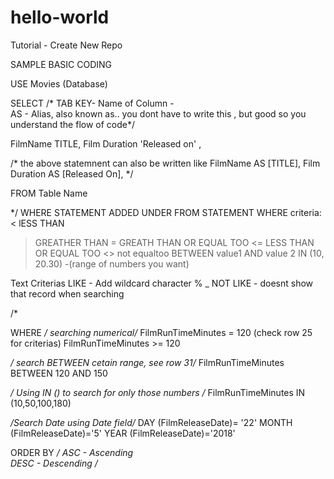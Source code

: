 # hello-world

Tutorial - Create New Repo

SAMPLE BASIC CODING

USE Movies (Database)

SELECT
/* TAB KEY-  Name of Column -   
AS - Alias, also known as..  you dont have to write this , but good so you understand the flow of code*/

  FilmName TITLE,
  Film Duration 'Released on' ,
  
  /* the above statemnent can also be written like
  FilmName AS [TITLE],
  Film Duration AS [Released On],
  */
  
FROM
  Table Name

*/ WHERE STATEMENT ADDED UNDER FROM STATEMENT
WHERE criteria:
< lESS THAN
> GREATHER THAN
>= GREATH THAN OR EQUAL TOO
<= LESS THAN OR EQUAL TOO
<> not equaltoo
BETWEEN value1  AND  value 2
IN (10, 20.30)   -(range of numbers you want)

Text Criterias
LIKE - Add wildcard character % _
NOT LIKE - doesnt show that record when searching

/*

WHERE 
*/ searching numerical/*
  FilmRunTimeMinutes = 120   (check row 25 for criterias)
  FilmRunTimeMinutes >= 120 
  
*/ search BETWEEN cetain range, see row 31/*
  FilmRunTimeMinutes BETWEEN 120 AND 150

*/ Using IN () to search for only those numbers /*
  FilmRunTimeMinutes IN (10,50,100,180)
  
  
*/Search Date using Date field/* 
DAY (FilmReleaseDate)= '22'
MONTH (FilmReleaseDate)='5'
YEAR (FilmReleaseDate)='2018'

  
  ORDER BY
*/ ASC - Ascending  
DESC - Descending /*


